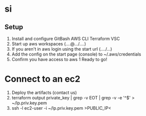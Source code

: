 # si

## Setup 

1. Install and configure
GitBash
AWS CLI
Terraform
VSC
1. Start up aws workspaces (....@.../....)
1. If you aren't in aws login using the start url (..../...)
1. Add the config on the start page (console) to ~/.aws/credentials
1. Confirm you have access to aws
1  Ready to go!


# Connect to an ec2
1. Deploy the artifacts (contact us)
1. terraform output private_key | grep -v EOT | grep -v -e '^$' > ~/lp.priv.key.pem
1. ssh -l ec2-user -i ~/lp.priv.key.pem  &gt;PUBLIC_IP&lt; 

